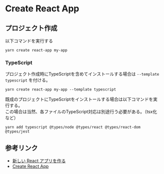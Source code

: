 # Create React App

## プロジェクト作成

以下コマンドを実行する

```
yarn create react-app my-app
```

### TypeScript

プロジェクト作成時にTypeScriptを含めてインストールする場合は `--template typescript` を付ける。

```
yarn create react-app my-app --template typescript
```

既成のプロジェクトにTypeScriptをインストールする場合は以下コマンドを実行する。  
この場合は当然、各ファイルのTypeScript対応は別途行う必要がある。（tsx化など）

```
yarn add typescript @types/node @types/react @types/react-dom @types/jest
```

## 参考リンク

- [新しい React アプリを作る](https://ja.reactjs.org/docs/create-a-new-react-app.html)
- [Create React App](https://create-react-app.dev/)
